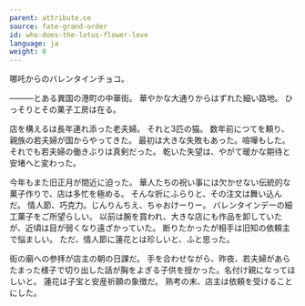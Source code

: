 ```yaml
---
parent: attribute.ce
source: fate-grand-order
id: who-does-the-lotus-flower-love
language: ja
weight: 0
---
```


哪吒からのバレンタインチョコ。

―――とある異国の港町の中華街。
華やかな大通りからはずれた細い路地。
ひっそりとその菓子工房は在る。

店を構えるは長年連れ添った老夫婦。
それと3匹の猫。
数年前につてを頼り、親族の若夫婦が国からやってきた。
最初は大きな失敗もあった。喧嘩もした。
それでも若夫婦の働きぶりは真剣だった。
乾いた失望は、やがて暖かな期待と安堵へと変わった。

今年もまた旧正月が間近に迫った。
華人たちの祝い事には欠かせない伝統的な菓子作りで、店は多忙を極める。
そんな折にふらりと、その注文は舞い込んだ。
情人節、巧克力。じんりんちえ、ちゃおけーりー。
バレンタインデーの細工菓子をご所望らしい。
以前は腕を買われ、大きな店にも作品を卸していたが、近頃は目が弱くなり遠ざかっていた。
断りたかったが相手は旧知の依頼主で悩ましい。
ただ、情人節に蓮花とは珍しいと、ふと思った。

街の廟への参拝が店主の朝の日課だ。
手を合わせながら、昨夜、若夫婦があらたまった様子で切り出した話が胸をよぎる子供を授かった。名付け親になってほしいと。
蓮花は子宝と安産祈願の象徴だ。
熟考の末、店主は依頼を受けることにした。
